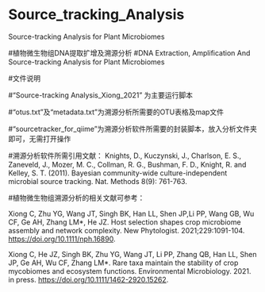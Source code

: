# Source_tracking_Analysis
Source-tracking Analysis for Plant Microbiomes

#植物微生物组DNA提取扩增及溯源分析
#DNA Extraction, Amplification And Source-tracking Analysis for Plant Microbiomes

#文件说明

#“Source-tracking Analysis_Xiong_2021” 为主要运行脚本

#“otus.txt”及“metadata.txt”为溯源分析所需要的OTU表格及map文件

#“sourcetracker_for_qiime”为溯源分析软件所需要的封装脚本，放入分析文件夹即可，无需打开操作

#溯源分析软件所需引用文献：
Knights, D., Kuczynski, J., Charlson, E. S., Zaneveld, J., Mozer, M. C., Collman, R. G., Bushman, F. D., Knight, R. and Kelley, S. T. (2011). Bayesian community-wide culture-independent microbial source tracking. Nat. Methods 8(9): 761-763.

#植物微生物组溯源分析的相关文献可参考：

Xiong C, Zhu YG, Wang JT, Singh BK, Han LL, Shen JP,Li PP, Wang GB, Wu CF, Ge AH, Zhang LM*, He JZ. Host selection shapes crop microbiome assembly and network complexity. New Phytologist. 2021;229:1091-104. https://doi.org/10.1111/nph.16890.

Xiong C, He JZ, Singh BK, Zhu YG, Wang JT, Li PP, Zhang QB, Han LL, Shen JP, Ge AH, Wu CF, Zhang LM*. Rare taxa maintain the stability of crop mycobiomes and ecosystem functions. Environmental Microbiology. 2021. in press. https://doi.org/10.1111/1462-2920.15262.


